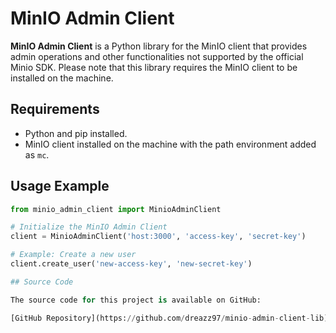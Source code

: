 # MinIO Admin Client

**MinIO Admin Client** is a Python library for the MinIO client that provides admin operations and other functionalities not supported by the official Minio SDK. Please note that this library requires the MinIO client to be installed on the machine.

## Requirements

- Python and pip installed.
- MinIO client installed on the machine with the path environment added as `mc`.

## Usage Example

```python
from minio_admin_client import MinioAdminClient

# Initialize the MinIO Admin Client
client = MinioAdminClient('host:3000', 'access-key', 'secret-key')

# Example: Create a new user
client.create_user('new-access-key', 'new-secret-key')

## Source Code

The source code for this project is available on GitHub:

[GitHub Repository](https://github.com/dreazz97/minio-admin-client-lib)